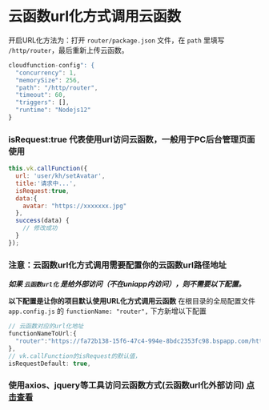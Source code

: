 # 云函数url化方式调用云函数

开启URL化方法为：打开 `router/package.json` 文件，在 `path` 里填写 `/http/router`，最后重新上传云函数。

```js
cloudfunction-config": {
  "concurrency": 1,
  "memorySize": 256,
  "path": "/http/router",
  "timeout": 60,
  "triggers": [],
  "runtime": "Nodejs12"
}
```


### isRequest:true 代表使用url访问云函数，一般用于PC后台管理页面使用

```js
this.vk.callFunction({
  url: 'user/kh/setAvatar',
  title:'请求中...',
  isRequest:true,
  data:{
    avatar: "https://xxxxxxx.jpg"
  },
  success(data) {
    // 修改成功
  }
});

```
### 注意：云函数url化方式调用需要配置你的云函数url路径地址

___如果 `云函数url化` 是给外部访问（不在uniapp内访问），则不需要以下配置。___

**以下配置是让你的项目默认使用URL化方式调用云函数**
在根目录的全局配置文件 `app.config.js` 的 `functionName: "router",` 下方新增以下配置
```js
// 云函数对应的url化地址
functionNameToUrl:{
  "router":"https://fa72b138-15f6-47c4-994e-8bdc2353fc98.bspapp.com/http/router",
},
// vk.callFunction的isRequest的默认值，
isRequestDefault: true,
```

### 使用axios、jquery等工具访问云函数方式(云函数url化外部访问) [点击查看](https://vkdoc.fsq.pub/client/question/q2.html)